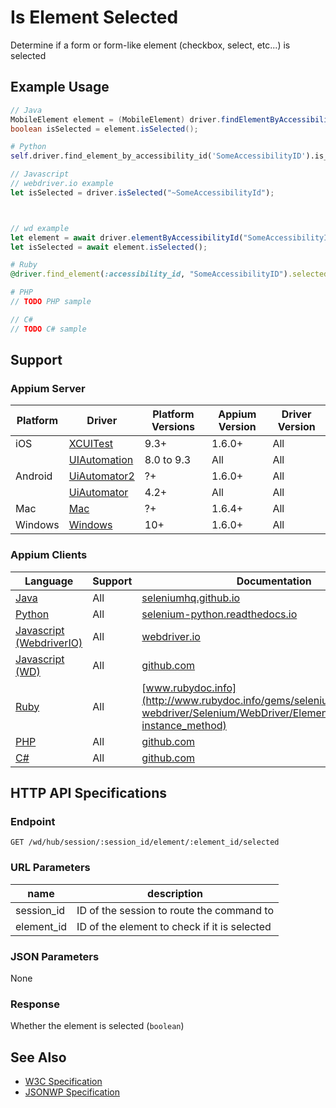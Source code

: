 # Is Element Selected

Determine if a form or form-like element (checkbox, select, etc...) is selected
## Example Usage

```java
// Java
MobileElement element = (MobileElement) driver.findElementByAccessibilityId("SomeAccessibilityID");
boolean isSelected = element.isSelected();

```

```python
# Python
self.driver.find_element_by_accessibility_id('SomeAccessibilityID').is_selected()

```

```javascript
// Javascript
// webdriver.io example
let isSelected = driver.isSelected("~SomeAccessibilityId");



// wd example
let element = await driver.elementByAccessibilityId("SomeAccessibilityID");
let isSelected = await element.isSelected();

```

```ruby
# Ruby
@driver.find_element(:accessibility_id, "SomeAccessibilityID").selected?

```

```php
# PHP
// TODO PHP sample

```

```csharp
// C#
// TODO C# sample

```



## Support

### Appium Server

|Platform|Driver|Platform Versions|Appium Version|Driver Version|
|--------|----------------|------|--------------|--------------|
| iOS | [XCUITest](/docs/en/drivers/ios-xcuitest.md) | 9.3+ | 1.6.0+ | All |
|  | [UIAutomation](/docs/en/drivers/ios-uiautomation.md) | 8.0 to 9.3 | All | All |
| Android | [UiAutomator2](/docs/en/drivers/android-uiautomator2.md) | ?+ | 1.6.0+ | All |
|  | [UiAutomator](/docs/en/drivers/android-uiautomator.md) | 4.2+ | All | All |
| Mac | [Mac](/docs/en/drivers/mac.md) | ?+ | 1.6.4+ | All |
| Windows | [Windows](/docs/en/drivers/windows.md) | 10+ | 1.6.0+ | All |

### Appium Clients

|Language|Support|Documentation|
|--------|-------|-------------|
|[Java](https://github.com/appium/java-client/releases/latest)| All |  [seleniumhq.github.io](https://seleniumhq.github.io/selenium/docs/api/java/org/openqa/selenium/WebElement.html#isSelected--)  |
|[Python](https://github.com/appium/python-client/releases/latest)| All |  [selenium-python.readthedocs.io](http://selenium-python.readthedocs.io/api.html#selenium.webdriver.remote.webelement.WebElement.is_selected)  |
|[Javascript (WebdriverIO)](http://webdriver.io/index.html)| All |  [webdriver.io](http://webdriver.io/api/state/isSelected.html)  |
|[Javascript (WD)](https://github.com/admc/wd/releases/latest)| All |  [github.com](https://github.com/admc/wd/blob/master/lib/commands.js#L1402)  |
|[Ruby](https://github.com/appium/ruby_lib/releases/latest)| All |  [www.rubydoc.info](http://www.rubydoc.info/gems/selenium-webdriver/Selenium/WebDriver/Element#selected%3F-instance_method)  |
|[PHP](https://github.com/appium/php-client/releases/latest)| All |  [github.com](https://github.com/appium/php-client/)  |
|[C#](https://github.com/appium/appium-dotnet-driver/releases/latest)| All |  [github.com](https://github.com/appium/appium-dotnet-driver/)  |

## HTTP API Specifications

### Endpoint

`GET /wd/hub/session/:session_id/element/:element_id/selected`

### URL Parameters

|name|description|
|----|-----------|
|session_id|ID of the session to route the command to|
|element_id|ID of the element to check if it is selected|

### JSON Parameters

None

### Response

Whether the element is selected (`boolean`)

## See Also

* [W3C Specification](https://www.w3.org/TR/webdriver/#dfn-is-element-selected)
* [JSONWP Specification](https://github.com/SeleniumHQ/selenium/wiki/JsonWireProtocol#sessionsessionidelementidselected)
